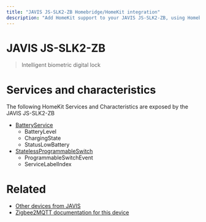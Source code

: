 ```yaml
---
title: "JAVIS JS-SLK2-ZB Homebridge/HomeKit integration"
description: "Add HomeKit support to your JAVIS JS-SLK2-ZB, using Homebridge, Zigbee2MQTT and homebridge-z2m."
---
```

<!---
This file has been GENERATED using src/docgen/docgen.ts
DO NOT EDIT THIS FILE MANUALLY!
-->
# JAVIS JS-SLK2-ZB
> Intelligent biometric digital lock


# Services and characteristics
The following HomeKit Services and Characteristics are exposed by
the JAVIS JS-SLK2-ZB

* [BatteryService](../../battery.md)
  * BatteryLevel
  * ChargingState
  * StatusLowBattery
* [StatelessProgrammableSwitch](../../action.md)
  * ProgrammableSwitchEvent
  * ServiceLabelIndex


# Related
* [Other devices from JAVIS](../index.md#javis)
* [Zigbee2MQTT documentation for this device](https://www.zigbee2mqtt.io/devices/JS-SLK2-ZB.html)